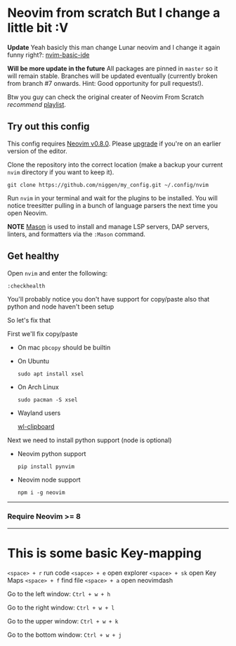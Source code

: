 # Neovim from scratch But I change a little bit :V

**Update** Yeah basicly this man change Lunar neovim and I change it again funny right?: [nvim-basic-ide](https://github.com/LunarVim/nvim-basic-ide)

**Will be more update in the future**  All packages are pinned in `master` so it will remain stable. Branches will be updated eventually (currently broken from branch #7 onwards. Hint: Good opportunity for pull requests!).

Btw you guy can check the original creater of Neovim From Scratch *recommend* [playlist](https://www.youtube.com/watch?v=ctH-a-1eUME&list=PLhoH5vyxr6Qq41NFL4GvhFp-WLd5xzIzZ). 

## Try out this config

This config requires [Neovim v0.8.0](https://github.com/neovim/neovim/releases). Please [upgrade](#upgrade-to-neovim-v080) if you're on an earlier version of the editor.

Clone the repository into the correct location (make a backup your current `nvim` directory if you want to keep it).

```
git clone https://github.com/niggen/my_config.git ~/.config/nvim
```

Run `nvim` in your terminal and wait for the plugins to be installed. You will notice treesitter pulling in a bunch of language parsers the next time you open Neovim.

**NOTE** [Mason](https://github.com/williamboman/mason.nvim) is used to install and manage LSP servers, DAP servers, linters, and formatters via the `:Mason` command.

## Get healthy

Open `nvim` and enter the following:

```
:checkhealth
```

You'll probably notice you don't have support for copy/paste also that python and node haven't been setup

So let's fix that

First we'll fix copy/paste

- On mac `pbcopy` should be builtin

- On Ubuntu

  ```
  sudo apt install xsel
  ```

- On Arch Linux

  ```
  sudo pacman -S xsel
  ```
  
- Wayland users

  [wl-clipboard](https://github.com/bugaevc/wl-clipboard)


Next we need to install python support (node is optional)

- Neovim python support

  ```
  pip install pynvim
  ```

- Neovim node support

  ```
  npm i -g neovim
  ```
---
### Require Neovim >= 8
---
# This is some basic Key-mapping

`<space> + r` run code
`<sapce> + e` open explorer
`<space> + sk` open Key Maps
`<space> + f` find file
`<space> + a` open neovimdash

Go to the left window: `Ctrl + w + h`

Go to the right window: `Ctrl + w + l`

Go to the upper window: `Ctrl + w + k`

Go to the bottom window: `Ctrl + w + j`
